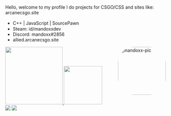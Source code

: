 ### 
Hello, welcome to my profile I do projects for CSGO/CSS and sites like: arcanecsgo.site


- C++ | JavaScript | SourcePawn ㅤ
- Steam: id/mandoxxdev
- Discord: mandoxx#2856
- allied.arcanecsgo.site
<img align="right" alt="mandoxx-pic" height="150" style="border-radius:50px;" src="https://media.discordapp.net/attachments/883371376000516186/924795134472769556/270950e0dcc50ad90da4942ef28b18c7.jpg">
</div>
<div align="left">
  <a href="https://github.com/mandoxxdev">
  <img height="180em" src="https://github-readme-stats.vercel.app/api?username=mandoxxdev&show_icons=true&theme=dracula&include_all_commits=true&count_private=true"/>
  <img height="120em" src="https://github-readme-stats.vercel.app/api/top-langs/?username=mandoxxdev&layout=compact&langs_count=7&theme=dracula"/>
</div>
<div> 
<a href="https://instagram.com/matheusdh_" target="_blank"><img src="https://img.shields.io/badge/-Instagram-%23E4405F?style=for-the-badge&logo=instagram&logoColor=white" target="_blank"></a>
<a href="https://discord.gg/beq9YW8Ur2" target="_blank"><img src="https://img.shields.io/badge/Discord-7289DA?style=for-the-badge&logo=discord&logoColor=white" target="_blank"></a> 
 
</div>
